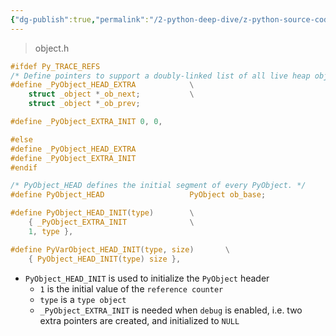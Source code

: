 ```yaml
---
{"dg-publish":true,"permalink":"/2-python-deep-dive/z-python-source-code/","noteIcon":"","created":"2024-01-29T23:12:17.367+01:00","updated":"2024-01-29T23:15:35.654+01:00"}
---
```


> object.h

```c
#ifdef Py_TRACE_REFS
/* Define pointers to support a doubly-linked list of all live heap objects. */
#define _PyObject_HEAD_EXTRA            \
    struct _object *_ob_next;           \
    struct _object *_ob_prev;

#define _PyObject_EXTRA_INIT 0, 0,

#else
#define _PyObject_HEAD_EXTRA
#define _PyObject_EXTRA_INIT
#endif

/* PyObject_HEAD defines the initial segment of every PyObject. */
#define PyObject_HEAD                   PyObject ob_base;

#define PyObject_HEAD_INIT(type)        \
    { _PyObject_EXTRA_INIT              \
    1, type },

#define PyVarObject_HEAD_INIT(type, size)       \
    { PyObject_HEAD_INIT(type) size },
```
- `PyObject_HEAD_INIT` is used to initialize the `PyObject` header
	- `1` is the initial value of the `reference counter`
	- `type` is a `type object`
	- `_PyObject_EXTRA_INIT` is needed when `debug` is enabled, i.e. two extra pointers are created, and initialized to `NULL`


